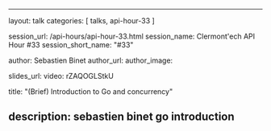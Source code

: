 ---
layout: talk
categories: [ talks, api-hour-33 ]

session_url: /api-hours/api-hour-33.html
session_name: Clermont'ech API Hour &#35;33
session_short_name: "&#35;33"

author: Sebastien Binet
author_url:
author_image:

slides_url:
video: rZAQOGLStkU

title: "(Brief) Introduction to Go and concurrency"

description: sebastien binet go introduction
------
